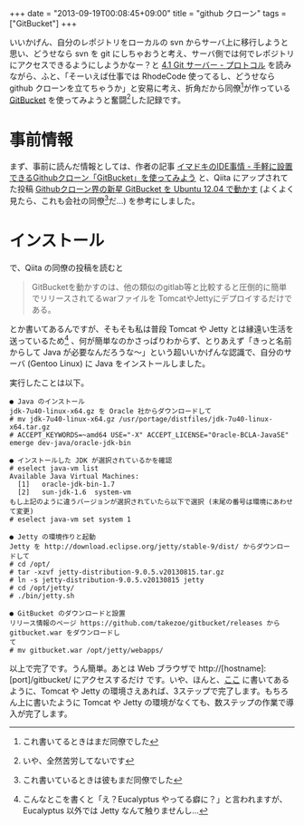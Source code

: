 +++
date = "2013-09-19T00:08:45+09:00"
title = "github クローン"
tags = ["GitBucket"]
+++

いいかげん、自分のレポジトリをローカルの svn からサーバ上に移行しようと思い、どうせなら svn を git にしちゃおうと考え、サーバ側では何でレポジトリにアクセスできるようにしようかなー？と [4.1 Git サーバー - プロトコル](http://git-scm.com/book/ja/Git-%E3%82%B5%E3%83%BC%E3%83%90%E3%83%BC-%E3%83%97%E3%83%AD%E3%83%88%E3%82%B3%E3%83%AB) を読みながら、ふと、「そーいえば仕事では RhodeCode 使ってるし、どうせなら github クローンを立てちゃうか」と安易に考え、折角だから同僚[^1]が作っている [GitBucket](https://github.com/takezoe/gitbucket) を使ってみようと奮闘[^2]した記録です。

[^1]: これ書いてるときはまだ同僚でした
[^2]: いや、全然苦労してないです

# 事前情報

まず、事前に読んだ情報としては、作者の記事 [イマドキのIDE事情 - 手軽に設置できるGithubクローン「GitBucket」を使ってみよう](http://news.mynavi.jp/column/ide/162/index.html) と、Qiita にアップされてた投稿 [Githubクローン界の新星 GitBucket を Ubuntu 12.04 で動かす](http://qiita.com/tanacasino/items/4d683debd9bcb2f6e06e) (よくよく見たら、これも会社の同僚[^3]だ…) を参考にしました。

[^3]: これ書いているときは彼もまだ同僚でした

# インストール

で、Qiita の同僚の投稿を読むと

> GitBucketを動かすのは、他の類似のgitlab等と比較すると圧倒的に簡単でリリースされてるwarファイルを TomcatやJettyにデプロイするだけである。

とか書いてあるんですが、そもそも私は普段 Tomcat や Jetty とは縁遠い生活を送っているため[^4] 、何が簡単なのかさっぱりわからず、とりあえず「きっと名前からして Java が必要なんだろうな～」という超いいかげんな認識で、自分のサーバ (Gentoo Linux) に Java をインストールしました。

[^4]: こんなとこを書くと「え？Eucalyptus やってる癖に？」と言われますが、Eucalyptus 以外では Jetty なんて触りませんし…

実行したことは以下。

```
● Java のインストール
jdk-7u40-linux-x64.gz を Oracle 社からダウンロードして
# mv jdk-7u40-linux-x64.gz /usr/portage/distfiles/jdk-7u40-linux-x64.tar.gz
# ACCEPT_KEYWORDS=~amd64 USE="-X" ACCEPT_LICENSE="Oracle-BCLA-JavaSE" emerge dev-java/oracle-jdk-bin

● インストールした JDK が選択されているかを確認
# eselect java-vm list
Available Java Virtual Machines:
  [1]   oracle-jdk-bin-1.7
  [2]   sun-jdk-1.6  system-vm
もし上記のように違うバージョンが選択されていたら以下で選択 (末尾の番号は環境にあわせて変更)
# eselect java-vm set system 1

● Jetty の環境作りと起動
Jetty を http://download.eclipse.org/jetty/stable-9/dist/ からダウンロードして
# cd /opt/
# tar -xzvf jetty-distribution-9.0.5.v20130815.tar.gz
# ln -s jetty-distribution-9.0.5.v20130815 jetty
# cd /opt/jetty/
# ./bin/jetty.sh

● GitBucket のダウンロードと設置
リリース情報のページ https://github.com/takezoe/gitbucket/releases から gitbucket.war をダウンロードし
て
# mv gitbucket.war /opt/jetty/webapps/
```

以上で完了です。うん簡単。あとは Web ブラウザで http://[hostname]:[port]/gitbucket/ にアクセスするだけ
です。いや、ほんと、[ここ](https://github.com/takezoe/gitbucket#installation) に書いてあるように、Tomcat や Jetty の環境さえあれば、3ステップで完了します。もちろん上に書いたように Tomcat や Jetty の環境がなくても、数ステップの作業で導入が完了します。


